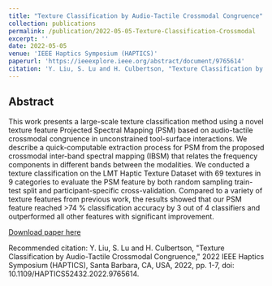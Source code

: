 ```yaml
---
title: "Texture Classification by Audio-Tactile Crossmodal Congruence"
collection: publications
permalink: /publication/2022-05-05-Texture-Classification-Crossmodal
excerpt: ''
date: 2022-05-05
venue: 'IEEE Haptics Symposium (HAPTICS)'
paperurl: 'https://ieeexplore.ieee.org/abstract/document/9765614'
citation: 'Y. Liu, S. Lu and H. Culbertson, "Texture Classification by Audio-Tactile Crossmodal Congruence," 2022 IEEE Haptics Symposium (HAPTICS), Santa Barbara, CA, USA, 2022, pp. 1-7, doi: 10.1109/HAPTICS52432.2022.9765614.'
---
```

Abstract
---
This work presents a large-scale texture classification method using a novel texture feature Projected Spectral Mapping (PSM) based on audio-tactile crossmodal congruence in unconstrained tool-surface interactions. We describe a quick-computable extraction process for PSM from the proposed crossmodal inter-band spectral mapping (IBSM) that relates the frequency components in different bands between the modalities. We conducted a texture classification on the LMT Haptic Texture Dataset with 69 textures in 9 categories to evaluate the PSM feature by both random sampling train-test split and participant-specific cross-validation. Compared to a variety of texture features from previous work, the results showed that our PSM feature reached >74 % classification accuracy by 3 out of 4 classifiers and outperformed all other features with significant improvement.

[Download paper here](https://ieeexplore.ieee.org/abstract/document/9765614)

Recommended citation: Y. Liu, S. Lu and H. Culbertson, "Texture Classification by Audio-Tactile Crossmodal Congruence," 2022 IEEE Haptics Symposium (HAPTICS), Santa Barbara, CA, USA, 2022, pp. 1-7, doi: 10.1109/HAPTICS52432.2022.9765614.